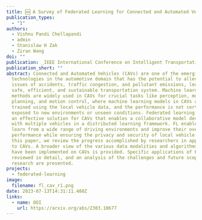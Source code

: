 ```yaml
---
title: 🆕 A Survey of Federated Learning for Connected and Automated Vehicles
publication_types:
  - "1"
authors:
  - Vishnu Pandi Chellapandi
  - admin
  - Stanislaw H Zak
  - Ziran Wang
doi: ""
publication: _IEEE International Conference on Intelligent Transportation Systems (ITSC)_
publication_short: ""
abstract: Connected and Automated Vehicles (CAVs) are one of the emerging
  technologies in the automotive domain that has the potential to alleviate the
  issues of accidents, traffic congestion, and pollutant emissions, leading to a
  safe, efficient, and sustainable transportation system. Machine learning-based
  methods are widely used in CAVs for crucial tasks like perception, motion
  planning, and motion control, where machine learning models in CAVs are solely
  trained using the local vehicle data, and the performance is not certain when
  exposed to new environments or unseen conditions. Federated learning (FL) is
  an effective solution for CAVs that enables a collaborative model development
  with multiple vehicles in a distributed learning framework. FL enables CAVs to
  learn from a wide range of driving environments and improve their overall
  performance while ensuring the privacy and security of local vehicle data. In
  this paper, we review the progress accomplished by researchers in applying FL
  to CAVs. A broader view of the various data modalities and algorithms that
  have been implemented on CAVs is provided. Specific applications of FL are
  reviewed in detail, and an analysis of the challenges and future scope of
  research are presented.
projects:
  - federated-learning
image:
  filename: fl_cav_r1.png
date: 2023-07-13T14:31:11.488Z
links:
  - name: DOI
    url: https://arxiv.org/abs/2303.10677
---
```

